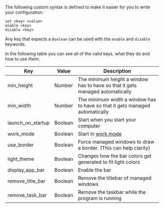 The following custom syntax is defined to make it easier for you to write your configuration:

```nog
set <key> <value>
enable <key>
disable <key>
```

Any key that expects a `Boolean` can be used with the `enable` and `disable` keywords.

In the following table you can see all of the valid keys, what they do and how to use them.

| Key               | Value   | Description                                                                   |
|-------------------|---------|-------------------------------------------------------------------------------|
| min_height        | Number  | The minimum height a window has to have so that it gets managed automatically |
| min_width         | Number  | The minimum width a window has to have so that it gets managed automatically  |
| launch_on_startup | Boolean | Start when you start your computer                                            |
| work_mode         | Boolean | Start in [work mode]()                                                        |
| use_border        | Boolean | Force managed windows to draw a border. (This can help clarity)               |
| light_theme       | Boolean | Changes how the bar colors get generated to fit light colors                  |
| display_app_bar   | Boolean | Enable the bar                                                                |
| remove_title_bar  | Boolean | Remove the titlebar of managed windows                                        |
| remove_task_bar   | Boolean | Remove the taskbar while the program is running                               |